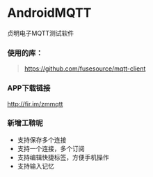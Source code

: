 # AndroidMQTT
贞明电子MQTT测试软件

### 使用的库：
>https://github.com/fusesource/mqtt-client

### APP下载链接

http://fir.im/zmmqtt

### 新增工鞥呢

* 支持保存多个连接
* 支持一个连接，多个订阅
* 支持编辑快捷标签，方便手机操作
* 支持输入记忆


